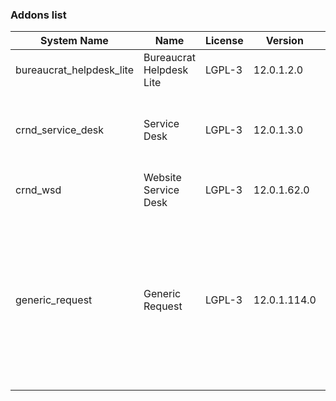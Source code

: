 ### Addons list

| System Name | Name | License | Version | Summary | Price |
|---|---|---|---|---|---|
| bureaucrat_helpdesk_lite | Bureaucrat Helpdesk Lite | LGPL-3 | 12.0.1.2.0 |          Help desk      | 0.0 |
| crnd_service_desk | Service Desk | LGPL-3 | 12.0.1.3.0 |          Process addon for the Website Service Desk application.      |  |
| crnd_wsd | Website Service Desk | LGPL-3 | 12.0.1.62.0 | Website UI for Service Desk |  |
| generic_request | Generic Request | LGPL-3 | 12.0.1.114.0 |          Incident management and helpdesk system - logging, recording,         tracking, addressing, handling and archiving         issues that occur in daily routine.      |  |
